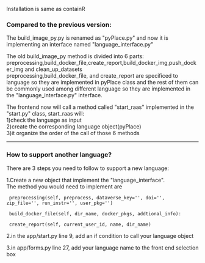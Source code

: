 Installation is same as containR  

### Compared to the previous version:  

The build_image_py.py is renamed as "pyPlace.py" and now it is implementing an interface named "language_interface.py"  

The old build_image_py method is divided into 6 parts: preprocessing,build_docker_file,create_report,build_docker_img,push_docker_img and clean_up_datasets  
preprocessing,build_docker_file, and create_report are specificed to language so they are implemented in pyPlace class and the rest of them can be commonly used among different language so they are implemented in the "language_interface.py"
interface.  

The frontend now will call a method called "start_raas" implemented in the "start.py" class, start_raas will:  
1)check the language as input  
2)create the corresponding language object(pyPlace)  
3)it organize the order of the call of those 6 methods   
__________________________________________________
### How to support another language?


There are 3 steps you need to follow to support a new language:


1.Create a new object that implement the "language_interface".  
The method you would need to implement are 
  
     preprocessing(self, preprocess, dataverse_key='', doi='', zip_file='', run_instr='', user_pkg='')

     build_docker_file(self, dir_name, docker_pkgs, addtional_info):
       
     create_report(self, current_user_id, name, dir_name)
     

2.in the app/start.py line 9, add an if condition to call your language object


3.in app/forms.py line 27, add your language name to the front end selection box
